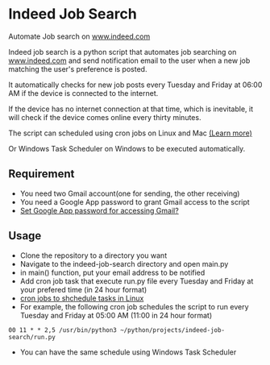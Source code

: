 # Indeed Job Search
Automate Job search on www.indeed.com

Indeed job search is a python script that automates job searching on
www.indeed.com and send notification email to the user when a new job 
matching the user's preference is posted.

It automatically checks for new job posts every Tuesday and Friday at 
06:00 AM if the device is connected to the internet.

If the device has no internet connection at that time, which is inevitable, 
it will check if the device comes online every thirty minutes.

The script can scheduled using cron jobs on Linux and Mac 
<a href="https://www.youtube.com/watch?v=QZJ1drMQz1A"> (Learn more) </a>


Or Windows Task Scheduler on Windows to be executed automatically.


## Requirement
- You need two Gmail account(one for sending, the other receiving)
- You need a Google App password to grant Gmail access to the script
- <a href="https://myaccount.google.com/apppasswords"> Set Google App password for accessing Gmail?</a>

## Usage
- Clone the repository to a directory you want
- Navigate to the indeed-job-search directory and open main.py
- in main() function, put your email address to be notified
- Add cron job task that execute run.py file every Tuesday and Friday
  at your prefered time (in 24 hour format) 
- <a href="https://crontab.guru/"> cron jobs to shchedule tasks in Linux</a>
- For example, the following cron job schedules the script to run every Tuesday and Friday at 05:00 AM (11:00 in 24 hour format)
```
00 11 * * 2,5 /usr/bin/python3 ~/python/projects/indeed-job-search/run.py
```
- You can have the same schedule using Windows Task Scheduler